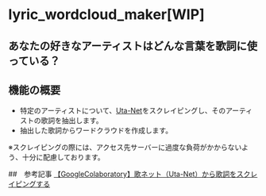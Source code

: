 # lyric_wordcloud_maker[WIP]
## あなたの好きなアーティストはどんな言葉を歌詞に使っている？

## 機能の概要
- 特定のアーティストについて、[Uta-Net](https://www.uta-net.com/)をスクレイピングし、そのアーティストの歌詞を抽出します。
- 抽出した歌詞からワードクラウドを作成します。

※スクレイピングの際には、アクセス先サーバーに過度な負荷がかからないよう、十分に配慮しております。

##　参考記事
[【GoogleColaboratory】歌ネット（Uta-Net）から歌詞をスクレイピングする](https://zenn.dev/robes/articles/00e86185677fb5#%E5%8F%82%E8%80%83%E3%81%AB%E3%81%97%E3%81%9F%E8%A8%98%E4%BA%8B)
